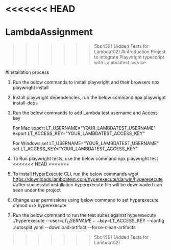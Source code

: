 <<<<<<< HEAD
=======
# LambdaAssignment

>>>>>>> 5bc4591 (Added Tests for Lambda102)
#Introduction
Project to integrate Playwright typescript with Lambdatest service

#Installation process
1. Run the below commands to install playwright and their browsers
    npx playwright install

2. Install playwright dependencies, run the below command
    npx playwright install-deps

3. Run the below commands to add Lambda test username and Access key

    For Mac
    export LT_USERNAME="YOUR_LAMBDATEST_USERNAME"
    export LT_ACCESS_KEY="YOUR_LAMBDATEST_ACCESS_KEY"

    For Windows
    set LT_USERNAME="YOUR_LAMBDATEST_USERNAME"
    set LT_ACCESS_KEY="YOUR_LAMBDATEST_ACCESS_KEY"

4. To Run playwright tests, use the below command
    npx playwright test
<<<<<<< HEAD
=======

5. To install HyperExecute CLI, run the below commands
    wget https://downloads.lambdatest.com/hyperexecute/darwin/hyperexecute
   #after successful installation hyperexecute file will be downloaded can seen under the project
   
6. Change user permissions using below command to set hyperexecute
    chmod u+x hyperexecute

7. Run the below command to run the test suites against hyperexecute
    ./hyperexecute --user=$LT_USERNAME --key=$LT_ACCESS_KEY --config .autosplit.yaml --download-artifact --force-clean-artifacts
>>>>>>> 5bc4591 (Added Tests for Lambda102)

